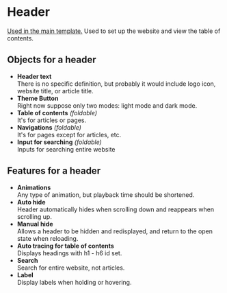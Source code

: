 # Header  

  [Used in the main template.](/docs/rd/main-template)
  Used to set up the website and view the table of contents.

## Objects for a header  

<!-- -->
- **Header text**  
  There is no specific definition, but probably it would include logo icon, website title, or article title.
- **Theme Button**  
  Right now suppose only two modes: light mode and dark mode.
- **Table of contents** _(foldable)_  
  It's for articles or pages.
- **Navigations** _(foldable)_  
  It's for pages except for articles, etc.
- **Input for searching** _(foldable)_  
  Inputs for searching entire website
<!-- -->

## Features for a header  

<!-- -->
- **Animations**  
  Any type of animation, but playback time should be shortened.
- **Auto hide**  
  Header automatically hides when scrolling down and reappears when scrolling up.
- **Manual hide**  
  Allows a header to be hidden and redisplayed, and return to the open state when reloading.
- **Auto tracing for table of contents**  
  Displays headings with h1 - h6 id set.
- **Search**  
  Search for entire website, not articles.
- **Label**  
  Display labels when holding or hovering.
<!-- -->
